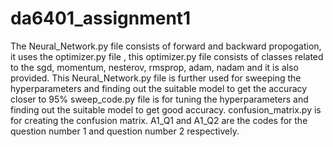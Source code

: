 # da6401_assignment1
The Neural_Network.py file consists of forward and backward propogation, it uses the  optimizer.py file , this optimizer.py file consists of classes related to the sgd, momentum, nesterov, rmsprop, adam, nadam and it is also provided.
This Neural_Network.py file is further used for sweeping the hyperparameters and finding out the suitable model to get the accuracy closer to 95%
sweep_code.py file is for tuning the hyperparameters and finding out the suitable model to get good accuracy.
confusion_matrix.py is for creating the confusion matrix.
A1_Q1 and A1_Q2 are the codes for the question number 1 and question number 2 respectively.
